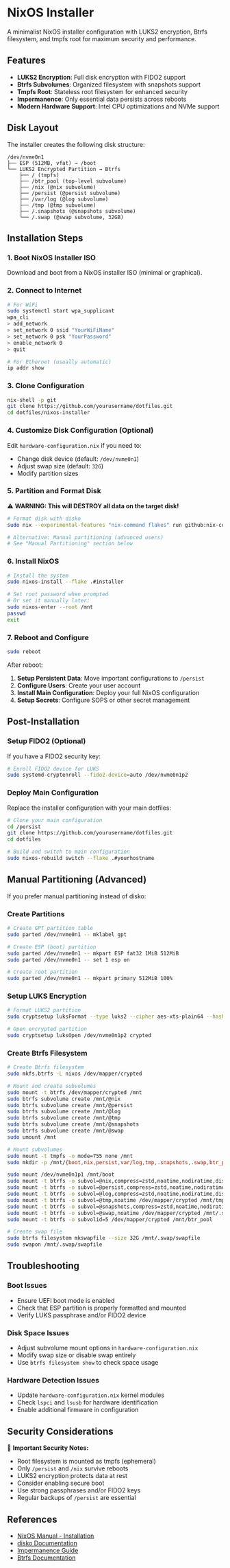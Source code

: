 # NixOS Installer

A minimalist NixOS installer configuration with LUKS2 encryption, Btrfs filesystem, and tmpfs root
for maximum security and performance.

## Features

- **LUKS2 Encryption**: Full disk encryption with FIDO2 support
- **Btrfs Subvolumes**: Organized filesystem with snapshots support
- **Tmpfs Root**: Stateless root filesystem for enhanced security
- **Impermanence**: Only essential data persists across reboots
- **Modern Hardware Support**: Intel CPU optimizations and NVMe support

## Disk Layout

The installer creates the following disk structure:

```
/dev/nvme0n1
├── ESP (512MB, vfat) → /boot
└── LUKS2 Encrypted Partition → Btrfs
    ├── / (tmpfs)
    ├── /btr_pool (top-level subvolume)
    ├── /nix (@nix subvolume)
    ├── /persist (@persist subvolume)
    ├── /var/log (@log subvolume)
    ├── /tmp (@tmp subvolume)
    ├── /.snapshots (@snapshots subvolume)
    └── /.swap (@swap subvolume, 32GB)
```

## Installation Steps

### 1. Boot NixOS Installer ISO

Download and boot from a NixOS installer ISO (minimal or graphical).

### 2. Connect to Internet

```bash
# For WiFi
sudo systemctl start wpa_supplicant
wpa_cli
> add_network
> set_network 0 ssid "YourWiFiName"
> set_network 0 psk "YourPassword"
> enable_network 0
> quit

# For Ethernet (usually automatic)
ip addr show
```

### 3. Clone Configuration

```bash
nix-shell -p git
git clone https://github.com/yourusername/dotfiles.git
cd dotfiles/nixos-installer
```

### 4. Customize Disk Configuration (Optional)

Edit `hardware-configuration.nix` if you need to:

- Change disk device (default: `/dev/nvme0n1`)
- Adjust swap size (default: `32G`)
- Modify partition sizes

### 5. Partition and Format Disk

⚠️ **WARNING: This will DESTROY all data on the target disk!**

```bash
# Format disk with disko
sudo nix --experimental-features "nix-command flakes" run github:nix-community/disko -- --mode disko --flake .#installer

# Alternative: Manual partitioning (advanced users)
# See "Manual Partitioning" section below
```

### 6. Install NixOS

```bash
# Install the system
sudo nixos-install --flake .#installer

# Set root password when prompted
# Or set it manually later:
sudo nixos-enter --root /mnt
passwd
exit
```

### 7. Reboot and Configure

```bash
sudo reboot
```

After reboot:

1. **Setup Persistent Data**: Move important configurations to `/persist`
2. **Configure Users**: Create your user account
3. **Install Main Configuration**: Deploy your full NixOS configuration
4. **Setup Secrets**: Configure SOPS or other secret management

## Post-Installation

### Setup FIDO2 (Optional)

If you have a FIDO2 security key:

```bash
# Enroll FIDO2 device for LUKS
sudo systemd-cryptenroll --fido2-device=auto /dev/nvme0n1p2
```

### Deploy Main Configuration

Replace the installer configuration with your main dotfiles:

```bash
# Clone your main configuration
cd /persist
git clone https://github.com/yourusername/dotfiles.git
cd dotfiles

# Build and switch to main configuration
sudo nixos-rebuild switch --flake .#yourhostname
```

## Manual Partitioning (Advanced)

If you prefer manual partitioning instead of disko:

### Create Partitions

```bash
# Create GPT partition table
sudo parted /dev/nvme0n1 -- mklabel gpt

# Create ESP (boot) partition
sudo parted /dev/nvme0n1 -- mkpart ESP fat32 1MiB 512MiB
sudo parted /dev/nvme0n1 -- set 1 esp on

# Create root partition
sudo parted /dev/nvme0n1 -- mkpart primary 512MiB 100%
```

### Setup LUKS Encryption

```bash
# Format LUKS2 partition
sudo cryptsetup luksFormat --type luks2 --cipher aes-xts-plain64 --hash sha512 --iter-time 5000 --key-size 256 --pbkdf argon2id --use-random /dev/nvme0n1p2

# Open encrypted partition
sudo cryptsetup luksOpen /dev/nvme0n1p2 crypted
```

### Create Btrfs Filesystem

```bash
# Create Btrfs filesystem
sudo mkfs.btrfs -L nixos /dev/mapper/crypted

# Mount and create subvolumes
sudo mount -t btrfs /dev/mapper/crypted /mnt
sudo btrfs subvolume create /mnt/@nix
sudo btrfs subvolume create /mnt/@persist
sudo btrfs subvolume create /mnt/@log
sudo btrfs subvolume create /mnt/@tmp
sudo btrfs subvolume create /mnt/@snapshots
sudo btrfs subvolume create /mnt/@swap
sudo umount /mnt

# Mount subvolumes
sudo mount -t tmpfs -o mode=755 none /mnt
sudo mkdir -p /mnt/{boot,nix,persist,var/log,tmp,.snapshots,.swap,btr_pool}

sudo mount /dev/nvme0n1p1 /mnt/boot
sudo mount -t btrfs -o subvol=@nix,compress=zstd,noatime,nodiratime,discard,nofail /dev/mapper/crypted /mnt/nix
sudo mount -t btrfs -o subvol=@persist,compress=zstd,noatime,nodiratime,discard,nofail /dev/mapper/crypted /mnt/persist
sudo mount -t btrfs -o subvol=@log,compress=zstd,noatime,nodiratime,discard,nofail /dev/mapper/crypted /mnt/var/log
sudo mount -t btrfs -o subvol=@tmp,noatime /dev/mapper/crypted /mnt/tmp
sudo mount -t btrfs -o subvol=@snapshots,compress=zstd,noatime,nodiratime,discard,nofail /dev/mapper/crypted /mnt/.snapshots
sudo mount -t btrfs -o subvol=@swap,noatime /dev/mapper/crypted /mnt/.swap
sudo mount -t btrfs -o subvolid=5 /dev/mapper/crypted /mnt/btr_pool

# Create swap file
sudo btrfs filesystem mkswapfile --size 32G /mnt/.swap/swapfile
sudo swapon /mnt/.swap/swapfile
```

## Troubleshooting

### Boot Issues

- Ensure UEFI boot mode is enabled
- Check that ESP partition is properly formatted and mounted
- Verify LUKS passphrase and/or FIDO2 device

### Disk Space Issues

- Adjust subvolume mount options in `hardware-configuration.nix`
- Modify swap size or disable swap entirely
- Use `btrfs filesystem show` to check space usage

### Hardware Detection Issues

- Update `hardware-configuration.nix` kernel modules
- Check `lspci` and `lsusb` for hardware identification
- Enable additional firmware in configuration

## Security Considerations

🔐 **Important Security Notes:**

- Root filesystem is mounted as tmpfs (ephemeral)
- Only `/persist` and `/nix` survive reboots
- LUKS2 encryption protects data at rest
- Consider enabling secure boot
- Use strong passphrases and/or FIDO2 keys
- Regular backups of `/persist` are essential

## References

- [NixOS Manual - Installation](https://nixos.org/manual/nixos/stable/index.html#sec-installation)
- [disko Documentation](https://github.com/nix-community/disko)
- [Impermanence Guide](https://github.com/nix-community/impermanence)
- [Btrfs Documentation](https://btrfs.wiki.kernel.org/)
